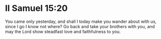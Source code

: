 # II Samuel 15:20

You came only yesterday, and shall I today make you wander about with us, since I go I know not where? Go back and take your brothers with you, and may the Lord show steadfast love and faithfulness to you.

